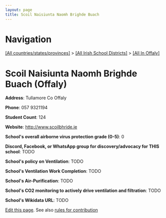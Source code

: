 ```yaml
---
layout: page
title: Scoil Naisiunta Naomh Brighde Buach
---
```

# Navigation

[[All countries/states/provinces]](../../..) > [[All Irish School Districts]](../..) > [[All In Offaly]](..)

# Scoil Naisiunta Naomh Brighde Buach (Offaly)

**Address**: Tullamore Co Offaly

**Phone**: 057 9321194

**Student Count**: 124

**Website**: <http://www.scoilbhride.ie>

**School's overall airborne virus protection grade (0-5)**: 0

**Discord, Facebook, or WhatsApp group for discovery/advocacy for THIS school**: TODO

**School's policy on Ventilation**: TODO

**School's Ventilation Work Completion**: TODO

**School's Air-Purification**: TODO

**School's CO2 monitoring to actively drive ventilation and filtration**: TODO

**School's Wikidata URL**: TODO


[Edit this page](https://github.com/ventilate-schools/Ireland/edit/main/./Offaly/Scoil_Naisiunta_Naomh_Brighde_Buach.md). See also [rules for contribution](../../../contribution-rules/)
